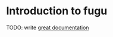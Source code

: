 # Introduction to fugu

TODO: write [great documentation](http://jacobian.org/writing/what-to-write/)
